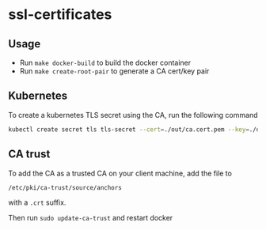 # ssl-certificates

## Usage

- Run `make docker-build` to build the docker container
- Run `make create-root-pair` to generate a CA cert/key pair

## Kubernetes

To create a kubernetes TLS secret using the CA, run the following command

```sh
kubectl create secret tls tls-secret --cert=./out/ca.cert.pem --key=./out/ca.key.pem
```

## CA trust

To add the CA as a trusted CA on your client machine, add the file to

```sh
/etc/pki/ca-trust/source/anchors
```

with a `.crt` suffix.

Then run `sudo update-ca-trust` and restart docker
